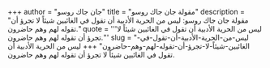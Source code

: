 +++
author = "جان جاك روسو"
title = "مقولة جان جاك روسو"
description = "مقولة جان جاك روسو: ليس من الحرية الأدبية أن تقول في الغائبين شيئاً لا تجرؤ أن تقوله لهم وهم حاضرون."
quote = '''ليس من الحرية الأدبية أن تقول في الغائبين شيئاً لا تجرؤ أن تقوله لهم وهم حاضرون.''' 
slug = "ليس-من-الحرية-الأدبية-أن-تقول-في-الغائبين-شيئاً-لا-تجرؤ-أن-تقوله-لهم-وهم-حاضرون"
+++
ليس من الحرية الأدبية أن تقول في الغائبين شيئاً لا تجرؤ أن تقوله لهم وهم حاضرون.
